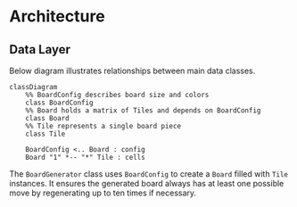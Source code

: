 # Architecture

<!-- Overview of the project architecture -->

## Data Layer

Below diagram illustrates relationships between main data classes.

```mermaid
classDiagram
    %% BoardConfig describes board size and colors
    class BoardConfig
    %% Board holds a matrix of Tiles and depends on BoardConfig
    class Board
    %% Tile represents a single board piece
    class Tile

    BoardConfig <.. Board : config
    Board "1" *-- "*" Tile : cells
```

The `BoardGenerator` class uses `BoardConfig` to create a `Board` filled
with `Tile` instances. It ensures the generated board always has at least one
possible move by regenerating up to ten times if necessary.
